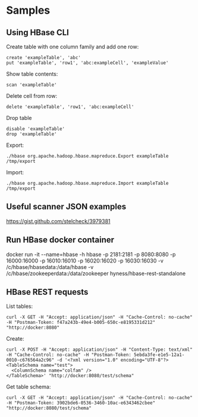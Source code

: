 # Samples

## Using HBase CLI

Create table with one column family and add one row:

    create 'exampleTable', 'abc'
    put 'exampleTable', 'row1', 'abc:exampleCell', 'exampleValue'

Show table contents:

    scan 'exampleTable'
    
Delete cell from row:

    delete 'exampleTable', 'row1', 'abc:exampleCell'
    
Drop table

    disable 'exampleTable'
    drop 'exampleTable'

Export:

    ./hbase org.apache.hadoop.hbase.mapreduce.Export exampleTable /tmp/export

Import:

    ./hbase org.apache.hadoop.hbase.mapreduce.Import exampleTable /tmp/export

## Useful scanner JSON examples

https://gist.github.com/stelcheck/3979381

## Run HBase docker container

docker run -it --name=hbase -h hbase -p 2181:2181 -p 8080:8080 -p 16000:16000 -p 16010:16010 -p 16020:16020 -p 16030:16030 -v /c/hbase/hbasedata:/data/hbase -v /c/hbase/zookeeperdata:/data/zookeeper hyness/hbase-rest-standalone

## HBase REST requests

List tables:

    curl -X GET -H "Accept: application/json" -H "Cache-Control: no-cache" -H "Postman-Token: f47a243b-49e4-b005-650c-e8195331d212" "http://docker:8080"

Create:

    curl -X POST -H "Accept: application/json" -H "Content-Type: text/xml" -H "Cache-Control: no-cache" -H "Postman-Token: 5ebda3fe-e1e5-12a1-0010-c676564a2c96" -d '<?xml version="1.0" encoding="UTF-8"?>
    <TableSchema name="test">
      <ColumnSchema name="colfam" />
    </TableSchema>' "http://docker:8080/test/schema"

Get table schema:

    curl -X GET -H "Accept: application/json" -H "Cache-Control: no-cache" -H "Postman-Token: 3902bde6-0536-3460-10ac-e6343462cbee" "http://docker:8080/test/schema"
